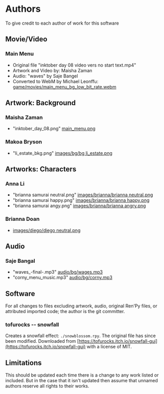# Authors

To give credit to each author of work for this software

## Movie/Video

### Main Menu
- Original file "inktober day 08 video vers no start text.mp4"
- Artwork and Video by: Maisha Zaman
- Audio: "waves" by Saje Bangel
- Converted to WebM by Michael Leonffu: [game/movies/main_menu_bg_low_bit_rate.webm](game/movies/main_menu_bg_low_bit_rate.webm)

## Artwork: Background

### Maisha Zaman
- "inktober_day_08.png" [main_menu.png](game/gui/main_menu.png)

### Makoa Bryson
- "li_estate_bkg.png" [images/bg/bg li_estate.png](game/images/bg/bg%20li_estate.png)

## Artworks: Characters

### Anna Li
- "brianna samurai neutral.png" [images/brianna/brianna neutral.png](game/images/brianna/brianna%20neutral.png)
- "brianna samurai happy.png" [images/brianna/brianna happy.png](game/images/brianna/brianna%20happy.png)
- "brianna samurai angy.png" [images/brianna/brianna angry.png](game/images/brianna/brianna%20angry.png)

### Brianna Doan
- [images/diego/diego neutral.png](game/images/diego/diego%20neutral.png)

## Audio

### Saje Bangal
- "waves_-final-.mp3" [audio/bg/wages.mp3](game/audio/bg/waves.mp3)
- "corny_menu_music.mp3" [audio/bg/corny.mp3](game/audio/bg/corny.mp3)

## Software

For all changes to files excluding artwork, audio, original Ren'Py files, or attributed imported code; the author is the git committer.

### tofurocks -- snowfall

Creates a snowfall effect: `./snowblossom.rpy`. The original file has since been modified. Downloaded from [https://tofurocks.itch.io/snowfall-gui](https://tofurocks.itch.io/snowfall-gui) with a license of MIT.

## Limitations

This should be updated each time there is a change to any work listed or included. But in the case that it isn't updated then assume that unnamed authors reserve all rights to their works.